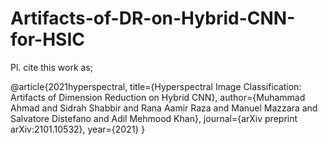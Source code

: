 # Artifacts-of-DR-on-Hybrid-CNN-for-HSIC



Pl. cite this work as;

@article{2021hyperspectral,
  title={Hyperspectral Image Classification: Artifacts of Dimension Reduction on Hybrid CNN},
  author={Muhammad Ahmad and Sidrah Shabbir and Rana Aamir Raza and Manuel Mazzara and Salvatore Distefano and Adil Mehmood Khan},
  journal={arXiv preprint arXiv:2101.10532},
  year={2021}
}
